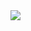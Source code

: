 <a href="https://github.com/Scorpgodwest">
  <img align="center" src="https://github-readme-stats.anuraghazra1.vercel.app/api?username=Scorpgodwest&show_icons=true&count_private=true&theme=dark">
</a>
<br>
<img align="center src="https://github-readme-stats.vercel.app/api/top-langs/?username=Scorpgodwest">
